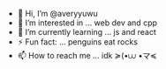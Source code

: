 - 👋 Hi, I’m @averyyuwu
- 👀 I’m interested in ... web dev and cpp
- 🌱 I’m currently learning ... js and react
- ⚡ Fun fact: ... penguins eat rocks
- 📫 How to reach me ... idk ≽(•⩊ •マ≼
